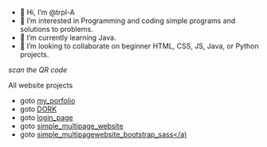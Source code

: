 - 👋 Hi, I’m @trpl-A
- 👀 I’m interested in Programming and coding simple programs and solutions to problems. 
- 🌱 I’m currently learning Java. 
- 💞️ I’m looking to collaborate on beginner HTML, CSS, JS, Java, or Python projects.
  
_scan the QR code_

All website projects
- goto <a href="http://trpl-a.github.io/Web_virtual_card" target="_blank">my_porfolio</a>
- goto <a href="https://trpl-a.github.io/Web_dork/" target="_blank">DORK</a>
- goto <a href="https://trpl-a.github.io/Web_login_using_json/" target="_blank">login_page</a>
- goto <a href="https://trpl-a.github.io/Web_generic_simple/" target="_blank">simple_multipage_website</a>
- goto <a href="https://trpl-a.github.io/Web_generic_bootstrap_sass/" target="_blank">simple_multipagewebsite_bootstrap_sass</a)

<!---
trpl-A/trpl-A is a ✨ special ✨ repository because its `README.md` (this file) appears on your GitHub profile.
You can click the Preview link to take a look at your changes.
--->
